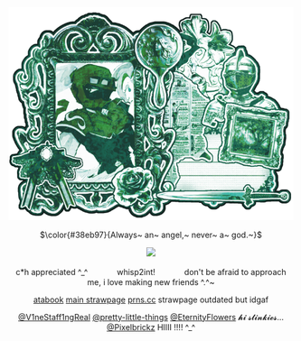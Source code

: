 <div align="center">


![Image Alt](https://github.com/CHANCEFORSAKEN/CHANCEFORSAKEN/blob/d583edb1a2da28be528e4f38ac7e3512736ce61d/Untitled817_20251018182809.webp)

$\color{#38eb97}{Always~ an~ angel,~ never~ a~ god.~}$


<img width="70" src="https://komarev.com/ghpvc/?username=CHANCEFORSAKEN&color=005441&label=ichor">

c*h appreciated ^_^ㅤㅤㅤㅤwhisp2int!ㅤㅤㅤㅤdon't be afraid to approach me, i love making new friends ^.^~

[atabook](https://elliotspizza.atabook.org/) [main strawpage](https://chanceforsaken.straw.page/) [prns.cc](https://pronouns.cc/@chanceforsaken) strawpage outdated but idgaf

[@V1neStaff1ngReal](https://github.com/V1neStaff1ngReal) [@pretty-IittIe-things](https://github.com/pretty-IittIe-things) [@EternityFlowers](https://github.com/EternityFlowers) 𝓱𝓲 𝓼𝓽𝓲𝓷𝓴𝓲𝓮𝓼... [@Pixelbrickz](https://github.com/Pixelbrickz) HIIII !!!! ^_^

